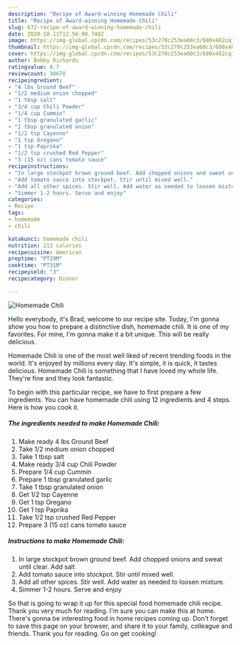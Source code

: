 ```yaml
---
description: "Recipe of Award-winning Homemade Chili"
title: "Recipe of Award-winning Homemade Chili"
slug: 672-recipe-of-award-winning-homemade-chili
date: 2020-10-11T12:56:00.748Z
image: https://img-global.cpcdn.com/recipes/53c270c253ea60c3/680x482cq70/homemade-chili-recipe-main-photo.jpg
thumbnail: https://img-global.cpcdn.com/recipes/53c270c253ea60c3/680x482cq70/homemade-chili-recipe-main-photo.jpg
cover: https://img-global.cpcdn.com/recipes/53c270c253ea60c3/680x482cq70/homemade-chili-recipe-main-photo.jpg
author: Bobby Richards
ratingvalue: 4.7
reviewcount: 30670
recipeingredient:
- "4 lbs Ground Beef"
- "1/2 medium onion chopped"
- "1 tbsp salt"
- "3/4 cup Chili Powder"
- "1/4 cup Cummin"
- "1 tbsp granulated garlic"
- "1 tbsp granulated onion"
- "1/2 tsp Cayenne"
- "1 tsp Oregano"
- "1 tsp Paprika"
- "1/2 tsp crushed Red Pepper"
- "3 (15 oz) cans tomato sauce"
recipeinstructions:
- "In large stockpot brown ground beef. Add chopped onions and sweat until clear. Add salt"
- "Add tomato sauce into stockpot. Stir until mixed well."
- "Add all other spices. Stir well. Add water as needed to loosen mixture."
- "Simmer 1-2 hours. Serve and enjoy"
categories:
- Recipe
tags:
- homemade
- chili

katakunci: homemade chili 
nutrition: 213 calories
recipecuisine: American
preptime: "PT19M"
cooktime: "PT31M"
recipeyield: "3"
recipecategory: Dinner

---
```



![Homemade Chili](https://img-global.cpcdn.com/recipes/53c270c253ea60c3/680x482cq70/homemade-chili-recipe-main-photo.jpg)

Hello everybody, it's Brad, welcome to our recipe site. Today, I'm gonna show you how to prepare a distinctive dish, homemade chili. It is one of my favorites. For mine, I'm gonna make it a bit unique. This will be really delicious.



Homemade Chili is one of the most well liked of recent trending foods in the world. It's enjoyed by millions every day. It's simple, it is quick, it tastes delicious. Homemade Chili is something that I have loved my whole life. They're fine and they look fantastic.


To begin with this particular recipe, we have to first prepare a few ingredients. You can have homemade chili using 12 ingredients and 4 steps. Here is how you cook it.

<!--inarticleads1-->

##### The ingredients needed to make Homemade Chili:

1. Make ready 4 lbs Ground Beef
1. Take 1/2 medium onion chopped
1. Take 1 tbsp salt
1. Make ready 3/4 cup Chili Powder
1. Prepare 1/4 cup Cummin
1. Prepare 1 tbsp granulated garlic
1. Take 1 tbsp granulated onion
1. Get 1/2 tsp Cayenne
1. Get 1 tsp Oregano
1. Get 1 tsp Paprika
1. Take 1/2 tsp crushed Red Pepper
1. Prepare 3 (15 oz) cans tomato sauce




<!--inarticleads2-->

##### Instructions to make Homemade Chili:

1. In large stockpot brown ground beef. Add chopped onions and sweat until clear. Add salt
1. Add tomato sauce into stockpot. Stir until mixed well.
1. Add all other spices. Stir well. Add water as needed to loosen mixture.
1. Simmer 1-2 hours. Serve and enjoy




So that is going to wrap it up for this special food homemade chili recipe. Thank you very much for reading. I'm sure you can make this at home. There's gonna be interesting food in home recipes coming up. Don't forget to save this page on your browser, and share it to your family, colleague and friends. Thank you for reading. Go on get cooking!
